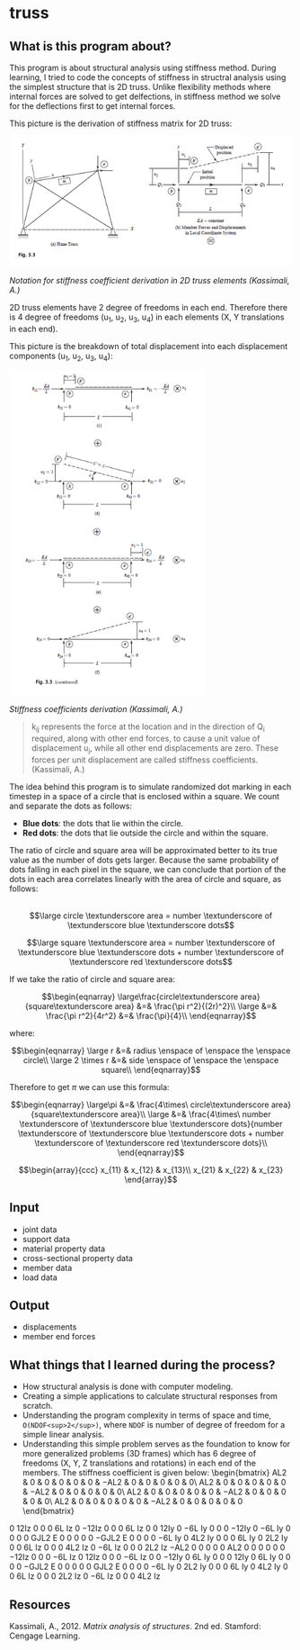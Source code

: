# truss

## What is this program about?
This program is about structural analysis using stiffness method. 
During learning, I tried to code the concepts of stiffness in structral analysis using the simplest structure that is 2D truss.
Unlike flexibility methods where internal forces are solved to get delfections, in stiffness method we solve for the deflections first to get internal forces.

This picture is the derivation of stiffness matrix for 2D truss:

<img src="img/1.PNG" alt="2D truss structural elements" width="700"/>

*Notation for stiffness coefficient derivation in 2D truss elements (Kassimali, A.)*

2D truss elements have 2 degree of freedoms in each end. Therefore there is 4 degree of freedoms (u<sub>1</sub>, u<sub>2</sub>, u<sub>3</sub>, u<sub>4</sub>) in each elements (X, Y translations in each end).

This picture is the breakdown of total displacement into each displacement components (u<sub>1</sub>, u<sub>2</sub>, u<sub>3</sub>, u<sub>4</sub>):

<img src="img/2.PNG" alt="2D truss structural elements" width="350"/>

*Stiffness coefficients derivation (Kassimali, A.)*

>k<sub>ij</sub> represents the force at the location and in the direction of Q<sub>i</sub> required,
along with other end forces, to cause a unit value of displacement u<sub>j</sub>,
while all other end displacements are zero. These forces per unit displacement
are called stiffness coefficients. (Kassimali, A.)

The idea behind this program is to simulate randomized dot marking in each timestep in a space of a circle that is enclosed within a square. We count and separate the dots as follows:
- **Blue dots**: the dots that lie within the circle.
- **Red dots**: the dots that lie outside the circle and within the square.

The ratio of circle and square area will be approximated better to its true value as the number of dots gets larger. Because the same probability of dots falling in each pixel in the square, we can conclude that portion of the dots in each area correlates linearly with the area of circle and square, as follows: <br> <br>

$$\large circle \textunderscore area = number \textunderscore of \textunderscore blue \textunderscore dots$$

$$\large square \textunderscore area = number \textunderscore of \textunderscore blue \textunderscore dots + number \textunderscore of \textunderscore red \textunderscore dots$$

If we take the ratio of circle and square area:

$$\begin{eqnarray}
\large\frac{circle\textunderscore area}{square\textunderscore area} &=& \frac{\pi r^2}{(2r)^2}\\
\large &=& \frac{\pi r^2}{4r^2} &=& \frac{\pi}{4}\\
\end{eqnarray}$$

where:

$$\begin{eqnarray}
\large r &=& radius \enspace of \enspace the \enspace circle\\
\large 2 \times r &=& side \enspace of \enspace the \enspace square\\
\end{eqnarray}$$

Therefore to get $\pi$ we can use this formula:

$$\begin{eqnarray}
\large\pi &=& \frac{4\times\ circle\textunderscore area}{square\textunderscore area}\\
\large &=& \frac{4\times\ number \textunderscore of \textunderscore blue \textunderscore dots}{number \textunderscore of \textunderscore blue \textunderscore dots + number \textunderscore of \textunderscore red \textunderscore dots}\\
\end{eqnarray}$$

$$\begin{array}{ccc}
x_{11} & x_{12} & x_{13}\\
x_{21} & x_{22} & x_{23}
\end{array}$$

<!--
$$\begin{array}{ccc}
x_{11} & x_{12} & x_{13}\\
x_{21} & x_{22} & x_{23}
\end{array}$$
$$f(k) = {n \choose k} p^{k} (1-p)^{n-k}$$
$$f(k) = {n \choose k} p^{k} (1-p)^{n-k}$$
\[\begin{align*}2x -12 &= 4\\@lhs(sol)@ &= @rhs(sol)@ \end{align*}\]

$$\phant
-->
## Input
- joint data
- support data
- material property data
- cross-sectional property data
- member data
- load data

## Output
- displacements
- member end forces

## What things that I learned during the process?
- How structural analysis is done with computer modeling.
- Creating a simple applications to calculate structural responses from scratch.
- Understanding the program complexity in terms of space and time, `O(NDOF<sup>2</sup>)`, where `NDOF` is number of degree of freedom for a simple linear analysis.
- Understanding this simple problem serves as the foundation to know for more generalized problems (3D frames) which has 6 degree of freedoms (X, Y, Z translations and rotations) in each end of the members. The stiffness coefficient is given below:
\begin{bmatrix}
AL2 & 0 & 0 & 0 & 0 & 0 & −AL2 & 0 & 0 & 0 & 0 & 0\\
AL2 & 0 & 0 & 0 & 0 & 0 & −AL2 & 0 & 0 & 0 & 0 & 0\\
AL2 & 0 & 0 & 0 & 0 & 0 & −AL2 & 0 & 0 & 0 & 0 & 0\\
AL2 & 0 & 0 & 0 & 0 & 0 & −AL2 & 0 & 0 & 0 & 0 & 0
\end{bmatrix}

0 12Iz 0 0 0 6L Iz 0 −12Iz 0 0 0 6L Iz
0 0 12Iy 0 −6L Iy 0 0 0 −12Iy 0 −6L Iy 0
0 0 0
GJL2
E
0 0 0 0 0 −GJL2
E
0 0
0 0 −6L Iy 0 4L2 Iy 0 0 0 6L Iy 0 2L2 Iy 0
0 6L Iz 0 0 0 4L2 Iz 0 −6L Iz 0 0 0 2L2 Iz
−AL2 0 0 0 0 0 AL2 0 0 0 0 0
0 −12Iz 0 0 0 −6L Iz 0 12Iz 0 0 0 −6L Iz
0 0 −12Iy 0 6L Iy 0 0 0 12Iy 0 6L Iy 0
0 0 0 −GJL2
E
0 0 0 0 0
GJL2
E
0 0
0 0 −6L Iy 0 2L2 Iy 0 0 0 6L Iy 0 4L2 Iy 0
0 6L Iz 0 0 0 2L2 Iz 0 −6L Iz 0 0 0 4L2 Iz

## Resources
Kassimali, A., 2012. *Matrix analysis of structures*. 2nd ed. Stamford: Cengage Learning.